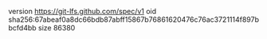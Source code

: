 version https://git-lfs.github.com/spec/v1
oid sha256:67abeaf0a8dc66bdb87abff15867b76861620476c76ac3721114f897bbcfd4bb
size 86380

